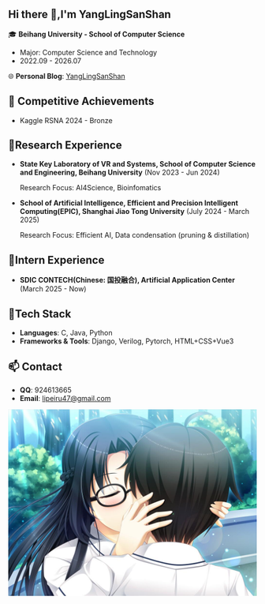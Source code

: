 ## Hi there 👋,I'm YangLingSanShan

🎓 **Beihang University - School of Computer Science**

- Major: Computer Science and Technology
- 2022.09 - 2026.07

🌐 **Personal Blog**: [YangLingSanShan](http://yanglingsanshan.online/)

## 🏅 Competitive Achievements

- Kaggle RSNA 2024  - Bronze

## 🔬Research Experience

- **State Key Laboratory of VR and Systems, School of Computer Science and Engineering, Beihang University** (Nov 2023 - Jun 2024)
  
  Research Focus: AI4Science, Bioinfomatics
  
- **School of Artificial Intelligence, Efficient and Precision Intelligent Computing(EPIC), Shanghai Jiao Tong University** (July 2024 - March 2025)

  Research Focus: Efficient AI, Data condensation (pruning & distillation)

## 🔬Intern Experience

- **SDIC CONTECH(Chinese: 国投融合), Artificial Application Center** (March 2025 - Now)

## 🔧Tech Stack

- **Languages**: C, Java, Python
- **Frameworks & Tools**: Django, Verilog, Pytorch, HTML+CSS+Vue3

## 📫 Contact

- **QQ**: 924613665
- **Email**: [lipeiru47@gmail.com](mailto:lipeiru47@gmail.com)

<div style="text-align: center;">
    <img src="./wallpaper/6.jpg" style="zoom:50%">
</div>
